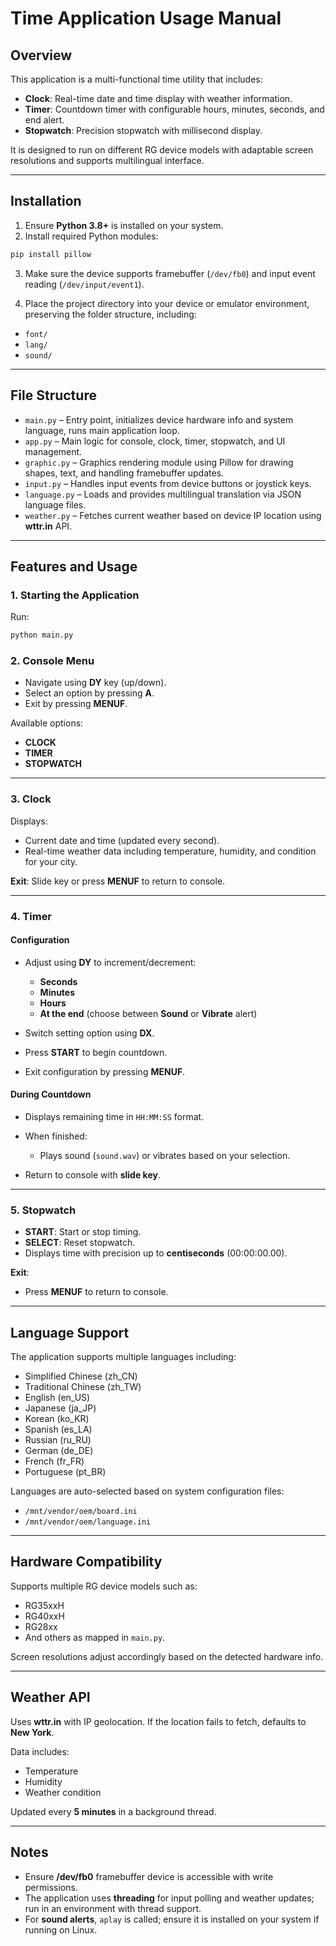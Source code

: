 # Time Application Usage Manual

## Overview

This application is a multi-functional time utility that includes:

- **Clock**: Real-time date and time display with weather information.
- **Timer**: Countdown timer with configurable hours, minutes, seconds, and end alert.
- **Stopwatch**: Precision stopwatch with millisecond display.

It is designed to run on different RG device models with adaptable screen resolutions and supports multilingual interface.

---

## Installation

1. Ensure **Python 3.8+** is installed on your system.
2. Install required Python modules:

```bash
pip install pillow
````

3. Make sure the device supports framebuffer (`/dev/fb0`) and input event reading (`/dev/input/event1`).

4. Place the project directory into your device or emulator environment, preserving the folder structure, including:

* `font/`
* `lang/`
* `sound/`

---

## File Structure

* `main.py` – Entry point, initializes device hardware info and system language, runs main application loop.
* `app.py` – Main logic for console, clock, timer, stopwatch, and UI management.
* `graphic.py` – Graphics rendering module using Pillow for drawing shapes, text, and handling framebuffer updates.
* `input.py` – Handles input events from device buttons or joystick keys.
* `language.py` – Loads and provides multilingual translation via JSON language files.
* `weather.py` – Fetches current weather based on device IP location using **wttr.in** API.

---

## Features and Usage

### 1. Starting the Application

Run:

```bash
python main.py
```

### 2. Console Menu

* Navigate using **DY** key (up/down).
* Select an option by pressing **A**.
* Exit by pressing **MENUF**.

Available options:

* **CLOCK**
* **TIMER**
* **STOPWATCH**

---

### 3. Clock

Displays:

* Current date and time (updated every second).
* Real-time weather data including temperature, humidity, and condition for your city.

**Exit**: Slide key or press **MENUF** to return to console.

---

### 4. Timer

#### Configuration

* Adjust using **DY** to increment/decrement:

  * **Seconds**
  * **Minutes**
  * **Hours**
  * **At the end** (choose between **Sound** or **Vibrate** alert)

* Switch setting option using **DX**.

* Press **START** to begin countdown.

* Exit configuration by pressing **MENUF**.

#### During Countdown

* Displays remaining time in `HH:MM:SS` format.
* When finished:

  * Plays sound (`sound.wav`) or vibrates based on your selection.
* Return to console with **slide key**.

---

### 5. Stopwatch

* **START**: Start or stop timing.
* **SELECT**: Reset stopwatch.
* Displays time with precision up to **centiseconds** (00:00:00.00).

**Exit**:

* Press **MENUF** to return to console.

---

## Language Support

The application supports multiple languages including:

* Simplified Chinese (zh\_CN)
* Traditional Chinese (zh\_TW)
* English (en\_US)
* Japanese (ja\_JP)
* Korean (ko\_KR)
* Spanish (es\_LA)
* Russian (ru\_RU)
* German (de\_DE)
* French (fr\_FR)
* Portuguese (pt\_BR)

Languages are auto-selected based on system configuration files:

* `/mnt/vendor/oem/board.ini`
* `/mnt/vendor/oem/language.ini`

---

## Hardware Compatibility

Supports multiple RG device models such as:

* RG35xxH
* RG40xxH
* RG28xx
* And others as mapped in `main.py`.

Screen resolutions adjust accordingly based on the detected hardware info.

---

## Weather API

Uses **wttr.in** with IP geolocation. If the location fails to fetch, defaults to **New York**.

Data includes:

* Temperature
* Humidity
* Weather condition

Updated every **5 minutes** in a background thread.

---

## Notes

* Ensure **/dev/fb0** framebuffer device is accessible with write permissions.
* The application uses **threading** for input polling and weather updates; run in an environment with thread support.
* For **sound alerts**, `aplay` is called; ensure it is installed on your system if running on Linux.
